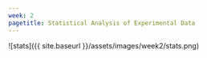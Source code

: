 ```yaml
---
week: 2
pagetitle: Statistical Analysis of Experimental Data
---
```


![stats]({{ site.baseurl }}/assets/images/week2/stats.png)
